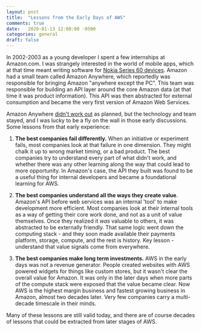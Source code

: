```yaml
---
layout: post
title:  "Lessons from the Early Days of AWS"
comments: true
date:   2020-01-13 12:00:00 -0500
categories: general
draft: false
---
```


In 2002-2003 as a young developer I spent a few internships at Amazon.com. I was strangely interested in the world of mobile apps, which at that time meant writing software for [Nokia Series 60 devices](https://en.wikipedia.org/wiki/S60_(software_platform)). Amazon had a small team called Amazon Anywhere, which reportedly was responsible for bringing Amazon "anywhere except the PC". This team was responsible for building an API layer around the core Amazon data (at that time it was product information). This API was then abstracted for external consumption and became the very first version of Amazon Web Services.

Amazon Anywhere [didn't work out](https://www.cnet.com/news/amazon-anywhere-not-quite-everywhere/) as planned, but the technology and team stayed, and I was lucky to be a fly on the wall in those early discussions. Some lessons from that early experience:

1. **The best companies fail differently.** When an initiative or experiment fails, most companies look at that failure in one dimension. They might chalk it up to wrong market timing, or a bad product. The best companies try to understand every part of what didn't work, and whether there was any other learning along the way that could lead to more opportunity. In Amazon's case, the API they built was found to be a useful thing for internal developers and became a foundational learning for AWS. 

2. **The best companies understand all the ways they create value**. Amazon's API before web services was an internal 'tool' to make development more efficient. Most companies look at their internal tools as a way of getting their core work done, and not as a unit of value themselves. Once they realized it _was_ valuable to others, it was abstracted to be externally friendly. That same logic went down the computing stack - and they soon made available their payments platform, storage, compute, and the rest is history. Key lesson - understand that value signals come from everywhere.

3. **The best companies make long term investments.** AWS in the early days was not a revenue generator. People created websites with AWS powered widgets for things like custom stores, but it wasn't clear the overall value for Amazon. It was only in the later days when more parts of the compute stack were exposed that the value became clear. Now AWS is the highest margin business and fastest growing business in Amazon, almost two decades later. Very few companies carry a multi-decade timescale in their minds. 

Many of these lessons are still valid today, and there are of course decades of lessons that could be extracted from later stages of AWS.
